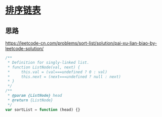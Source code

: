 # [排序链表](https://leetcode-cn.com/explore/featured/card/bytedance/244/linked-list-and-tree/1040/)

## 思路

https://leetcode-cn.com/problems/sort-list/solution/pai-xu-lian-biao-by-leetcode-solution/

```js
/**
 * Definition for singly-linked list.
 * function ListNode(val, next) {
 *     this.val = (val===undefined ? 0 : val)
 *     this.next = (next===undefined ? null : next)
 * }
 */
/**
 * @param {ListNode} head
 * @return {ListNode}
 */
var sortList = function (head) {}
```
